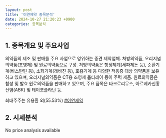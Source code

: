 ```yaml
---
layout: post
title: '이연제약 종목분석'
date: 2024-10-27 21:20:23 +0900
categories: 종목분석
---
```


## 1. 종목개요 및 주요사업

의약품의 제조 및 판매를 주요 사업으로 영위하는 중견 제약업체. 처방의약품, 오리지널의약품(조영제) 및 원료의약품으로 구성. 처방의약품은 항생제계(세파제돈 등), 순환기계(바스탄틴 등), 소화기계(레바진 등), 호흡기계 등 다양한 적응증 대상 의약품을 보유하고 있으며, 오리지널의약품은 CT용 조영제 옵티레이 등이 주력 제품. 원료의약품은 합성 및 발효 원료의약품을 판매하고 있으며, 주요 품목은 타크로리무스, 아르베카신황산염(ABK) 및 테이코플라닌 등. 

최대주주는 유용환 외(55.53%)
[#이연제약](#)

## 2. 시세분석

No price analysis available
